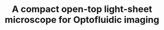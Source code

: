 ---
title: "A compact open-top light-sheet microscope for Optofluidic imaging"
collection: publications
permalink: /publication/2022_Son_Three-Dimensional_and_Multidimensional_Microscopy:_Image_Acquisition_and_Processing_XXIX
Year: 2022
venue: 'nan'
DOI: '10.1117/12.2607324'
---